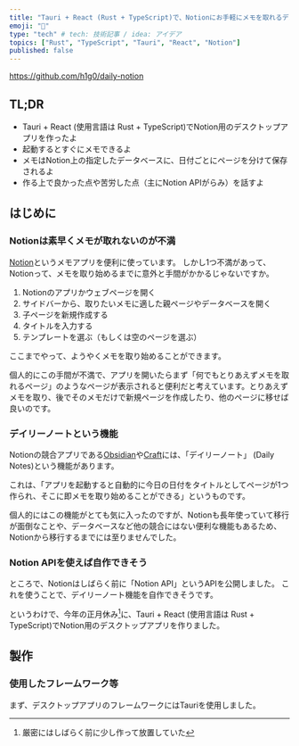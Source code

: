 ```yaml
---
title: "Tauri + React (Rust + TypeScript)で、Notionにお手軽にメモを取れるデスクトップアプリを作った"
emoji: "📒"
type: "tech" # tech: 技術記事 / idea: アイデア
topics: ["Rust", "TypeScript", "Tauri", "React", "Notion"]
published: false
---
```


https://github.com/h1g0/daily-notion

## TL;DR

- Tauri + React (使用言語は Rust + TypeScript)でNotion用のデスクトップアプリを作ったよ
- 起動するとすぐにメモできるよ
- メモはNotion上の指定したデータベースに、日付ごとにページを分けて保存されるよ
- 作る上で良かった点や苦労した点（主にNotion APIがらみ）を話すよ

## はじめに

### Notionは素早くメモが取れないのが不満

[Notion](https://www.notion.so)というメモアプリを便利に使っています。
しかし1つ不満があって、Notionって、メモを取り始めるまでに意外と手間がかかるじゃないですか。

1. Notionのアプリかウェブページを開く
2. サイドバーから、取りたいメモに適した親ページやデータベースを開く
3. 子ページを新規作成する
4. タイトルを入力する
5. テンプレートを選ぶ（もしくは空のページを選ぶ）

ここまでやって、ようやくメモを取り始めることができます。

個人的にこの手間が不満で、アプリを開いたらまず「何でもとりあえずメモを取れるページ」のようなページが表示されると便利だと考えています。とりあえずメモを取り、後でそのメモだけで新規ページを作成したり、他のページに移せば良いのです。

### デイリーノートという機能

Notionの競合アプリである[Obsidian](https://obsidian.md)や[Craft](https://www.craft.do)には、「デイリーノート」 (Daily Notes)という機能があります。

これは、「アプリを起動すると自動的に今日の日付をタイトルとしてページが1つ作られ、そこに即メモを取り始めることができる」というものです。

個人的にはこの機能がとても気に入ったのですが、Notionも長年使っていて移行が面倒なことや、データベースなど他の競合にはない便利な機能もあるため、Notionから移行するまでには至りませんでした。

### Notion APIを使えば自作できそう

ところで、Notionはしばらく前に「Notion API」というAPIを公開しました。
これを使うことで、デイリーノート機能を自作できそうです。

というわけで、今年の正月休み[^holiday]に、Tauri + React (使用言語は Rust + TypeScript)でNotion用のデスクトップアプリを作りました。

[^holiday]: 厳密にはしばらく前に少し作って放置していた

## 製作

### 使用したフレームワーク等

まず、デスクトップアプリのフレームワークにはTauriを使用しました。